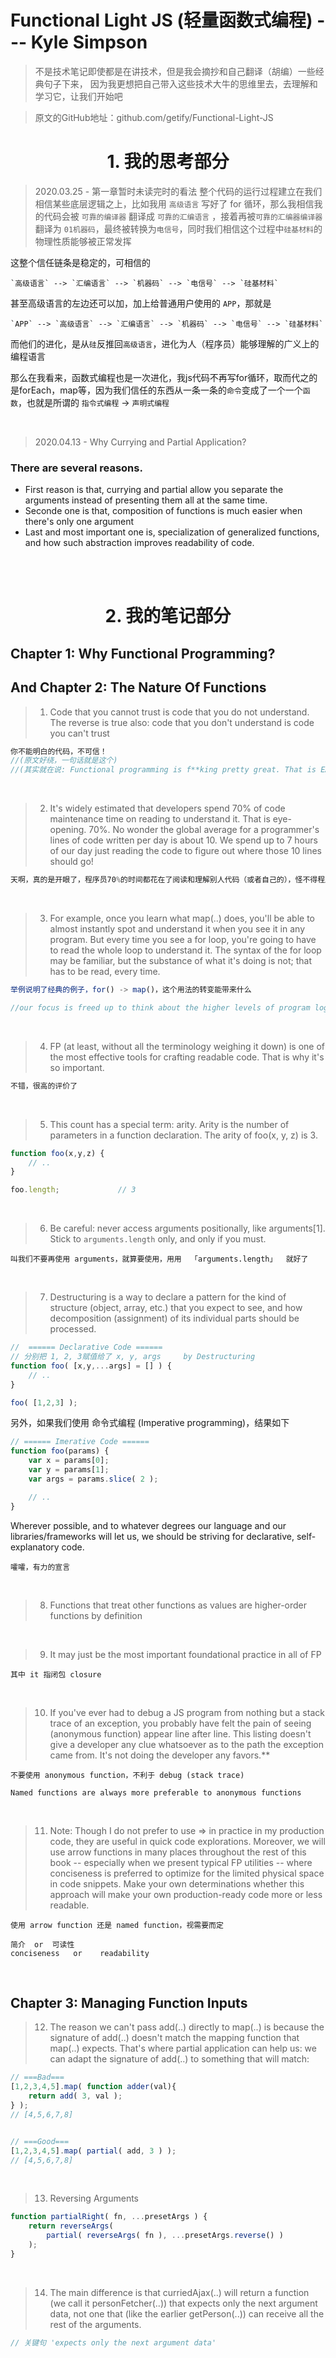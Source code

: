 # Functional Light JS (轻量函数式编程) --- Kyle Simpson
> 不是技术笔记即使都是在讲技术，但是我会摘抄和自己翻译（胡编）一些经典句子下来， 因为我更想把自己带入这些技术大牛的思维里去，去理解和学习它，让我们开始吧  

> 原文的GitHub地址：github.com/getify/Functional-Light-JS
<h1 align="center">1. 我的思考部分 </h1>

>2020.03.25 - 第一章暂时未读完时的看法 
整个代码的运行过程建立在我们相信某些底层逻辑之上，比如我用 `高级语言` 写好了 for 循环，那么我相信我的代码会被 `可靠的编译器` 翻译成 `可靠的汇编语言` ，接着再被`可靠的汇编器编译器` 翻译为 `01机器码`，最终被转换为`电信号`，同时我们相信这个过程中`硅基材料`的物理性质能够被正常发挥

这整个信任链条是稳定的，可相信的  
```
`高级语言` --> `汇编语言` --> `机器码` --> `电信号` --> `硅基材料` 
```
甚至高级语言的左边还可以加，加上给普通用户使用的 `APP`，那就是  
```
`APP` --> `高级语言` --> `汇编语言` --> `机器码` --> `电信号` --> `硅基材料`
```

而他们的进化，是从`硅`反推回`高级语言`，进化为人（程序员）能够理解的广义上的编程语言

那么在我看来，函数式编程也是一次进化，我js代码不再写for循环，取而代之的是forEach，map等，因为我们信任的东西从一条一条的`命令`变成了一个一个`函数`，也就是所谓的 `指令式编程` -> `声明式编程`


<br>

>2020.04.13 - Why Currying and Partial Application?
### There are several reasons. 

- First reason is that, currying and partial allow you separate the arguments instead of presenting them all at the same time.
- Seconde one is that, composition of functions is much easier when there's only one argument
- Last and most important one is, specialization of generalized functions, and how such abstraction improves readability of code.













<br>
<br>
<h1 align="center">2. 我的笔记部分 </h1>

## Chapter 1: Why Functional Programming?
## And Chapter 2: The Nature Of Functions
>1.  Code that you cannot trust is code that you do not understand. The reverse is true also: code that you don't understand is code you can't trust  
```js
你不能明白的代码，不可信！
//(原文好绕，一句话就是这个)
//(其实就在说: Functional programming is f**king pretty great. That is EASY to understand. Use it bro!)
```
<br>


>2. It's widely estimated that developers spend 70% of code maintenance time on reading to understand it. That is eye-opening. 70%. No wonder the global average for a programmer's lines of code written per day is about 10. We spend up to 7 hours of our day just reading the code to figure out where those 10 lines should go!  
```js
天啊，真的是开眼了，程序员70%的时间都花在了阅读和理解别人代码（或者自己的），怪不得程序员平均每天写的代码量只有10行
```
<br>


>3. For example, once you learn what map(..) does, you'll be able to almost instantly spot and understand it when you see it in any program. But every time you see a for loop, you're going to have to read the whole loop to understand it. The syntax of the for loop may be familiar, but the substance of what it's doing is not; that has to be read, every time.
```js
举例说明了经典的例子，for() -> map()，这个用法的转变能带来什么

//our focus is freed up to think about the higher levels of program logic; 
```
<br>


>4. FP (at least, without all the terminology weighing it down) is one of the most effective tools for crafting readable code. That is why it's so important.
```js
不错，很高的评价了
```
<br>


>5.  This count has a special term: arity. Arity is the number of parameters in a function declaration. The arity of foo(x, y, z) is 3.
```js
function foo(x,y,z) {
    // ..
}

foo.length;             // 3
```
<br>


>6. Be careful: never access arguments positionally, like arguments[1]. Stick to `arguments.length` only, and only if you must.
```
叫我们不要再使用 arguments，就算要使用，用用  「arguments.length」  就好了
```
<br>


>7. Destructuring is a way to declare a pattern for the kind of structure (object, array, etc.) that you expect to see, and how decomposition (assignment) of its individual parts should be processed.
```js
//  ====== Declarative Code ======
// 分别把 1, 2, 3赋值给了 x, y, args     by Destructuring
function foo( [x,y,...args] = [] ) {
    // ..
}

foo( [1,2,3] );
```

另外，如果我们使用 命令式编程 (Imperative programming)，结果如下
```js
// ====== Imerative Code ====== 
function foo(params) {
    var x = params[0];
    var y = params[1];
    var args = params.slice( 2 );

    // ..
}
```

Wherever possible, and to whatever degrees our language and our libraries/frameworks will let us, we should be striving for declarative, self-explanatory code.

```
嚯嚯，有力的宣言
```
<br>

>8. Functions that treat other functions as values are higher-order functions by definition
<br>


>9. It may just be the most important foundational practice in all of FP
```
其中 it 指闭包 closure
```
<br>


>10.  If you've ever had to debug a JS program from nothing but a stack trace of an exception, you probably have felt the pain of seeing (anonymous function) appear line after line. This listing doesn't give a developer any clue whatsoever as to the path the exception came from. It's not doing the developer any favors.**
```
不要使用 anonymous function，不利于 debug (stack trace)

Named functions are always more preferable to anonymous functions
```
<br>

>11.   Note: Though I do not prefer to use => in practice in my production code, they are useful in quick code explorations. Moreover, we will use arrow functions in many places throughout the rest of this book -- especially when we present typical FP utilities -- where conciseness is preferred to optimize for the limited physical space in code snippets. Make your own determinations whether this approach will make your own production-ready code more or less readable.
```
使用 arrow function 还是 named function，视需要而定

简介  or  可读性
conciseness   or    readability
```
<br>




## Chapter 3: Managing Function Inputs
>12. The reason we can't pass add(..) directly to map(..) is because the signature of add(..) doesn't match the mapping function that map(..) expects. That's where partial application can help us: we can adapt the signature of add(..) to something that will match:
```js
// ===Bad===
[1,2,3,4,5].map( function adder(val){
    return add( 3, val );
} );
// [4,5,6,7,8]


// ===Good===
[1,2,3,4,5].map( partial( add, 3 ) );
// [4,5,6,7,8]
```
<br>


>13. Reversing Arguments
```js
function partialRight( fn, ...presetArgs ) {
    return reverseArgs(
        partial( reverseArgs( fn ), ...presetArgs.reverse() )
    );
}
```
<br>


>14. The main difference is that curriedAjax(..) will return a function (we call it personFetcher(..)) that expects only the next argument data, not one that (like the earlier getPerson(..)) can receive all the rest of the arguments.
```js
// 关键句 'expects only the next argument data'
```
<br>